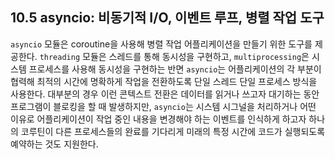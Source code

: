 ## 10.5 asyncio: 비동기적 I/O, 이벤트 루프, 병렬 작업 도구
`asyncio` 모듈은 coroutine을 사용해 병렬 작업 어플리케이션을 만들기 위한 도구를 제공한다. `threading` 모듈은 스레드를 통해 동시성을 구현하고, `multiprocessing`은 시스템 프로세스를 사용해 동시성을 구현하는 반면 `asyncio`는 어플리케이션의 각 부분이 협력해 최적의 시간에 명확하게 작업을 전환하도록 단일 스레드 단일 프로세스 방식을 사용한다. 대부분의 경우 이런 콘텍스트 전환은 데이터를 읽거나 쓰고자 대기하는 동안 프로그램이 블로킹을 할 때 발생하지만, `asyncio`는 시스템 시그널을 처리하거나 어떤 이유로 어플리케이션이 작업 중인 내용을 변경해야 하는 이벤트를 인식하게 하고자 하나의 코루틴이 다른 프로세스들의 완료를 기다리게 미래의 특정 시간에 코드가 실행되도록 예약하는 것도 지원한다.
